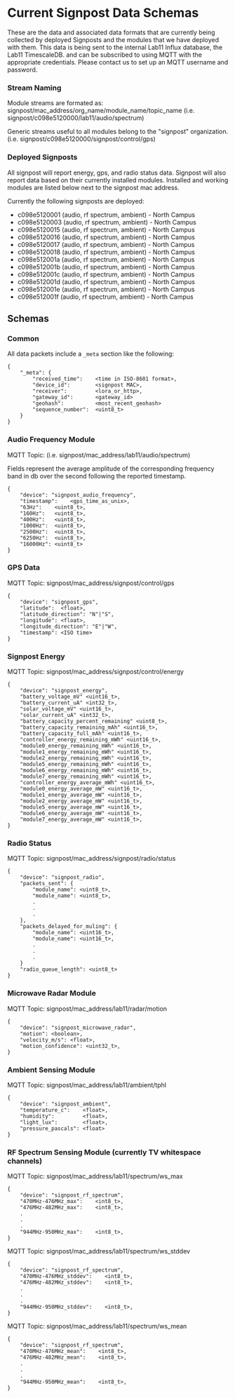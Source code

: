 Current Signpost Data Schemas
=====================

These are the data and associated data formats that are currently being
collected by deployed Signposts and the modules that we have deployed with them. 
This data is being sent to the internal
Lab11 Influx database, the Lab11 TimescaleDB.
and can be subscribed to using MQTT with the appropriate credentials. 
Please contact us to set up an
MQTT username and password.

### Stream Naming

Module streams are formated as: signpost/mac\_address/org\_name/module\_name/topic\_name
(i.e. signpost/c098e5120000/lab11/audio/spectrum)

Generic streams useful to all modules belong to the "signpost" organization.
(i.e. signpost/c098e5120000/signpost/control/gps)

### Deployed Signposts

All signpost will report energy, gps, and radio status data.
Signpost will also report data based on their currently installed modules.
Installed and working modules are listed below next to the signpost mac address.

Currently the following signposts are deployed:
  - c098e5120001 (audio, rf spectrum, ambient) - North Campus
  - c098e5120003 (audio, rf spectrum, ambient) - North Campus
  - c098e5120015 (audio, rf spectrum, ambient) - North Campus
  - c098e5120016 (audio, rf spectrum, ambient) - North Campus
  - c098e5120017 (audio, rf spectrum, ambient) - North Campus
  - c098e5120018 (audio, rf spectrum, ambient) - North Campus
  - c098e512001a (audio, rf spectrum, ambient) - North Campus
  - c098e512001b (audio, rf spectrum, ambient) - North Campus
  - c098e512001c (audio, rf spectrum, ambient) - North Campus
  - c098e512001d (audio, rf spectrum, ambient) - North Campus
  - c098e512001e (audio, rf spectrum, ambient) - North Campus
  - c098e512001f (audio, rf spectrum, ambient) - North Campus

Schemas
-------


### Common

All data packets include a `_meta` section like the following:

```
{
    "_meta": {
        "received_time":    <time in ISO-8601 format>,
        "device_id":        <signpost MAC>,
        "receiver":         <lora_or_http>,
        "gateway_id":       <gateway_id>
        "geohash":          <most_recent_geohash>
        "sequence_number":  <uint8_t>
    }
}
```

### Audio Frequency Module
MQTT Topic: (i.e. signpost/mac\_address/lab11/audio/spectrum)

Fields represent the average amplitude of the corresponding frequency band in db
over the second following the reported timestamp.

```
{
    "device": "signpost_audio_frequency",
    "timestamp":    <gps_time_as_unix>,
    "63Hz":    <uint8_t>,
    "160Hz":   <uint8_t>,
    "400Hz":   <uint8_t>,
    "1000Hz":  <uint8_t>,
    "2500Hz":  <uint8_t>,
    "6250Hz":  <uint8_t>,
    "16000Hz": <uint8_t>
}

```


### GPS Data
MQTT Topic: signpost/mac\_address/signpost/control/gps

```
{
    "device": "signpost_gps",
    "latitude":  <float>,
    "latitude_direction": "N"|"S",
    "longitude": <float>,
    "longitude_direction": "E"|"W",
    "timestamp": <ISO time>
}
```


### Signpost Energy
MQTT Topic: signpost/mac\_address/signpost/control/energy

```
{
    "device": "signpost_energy",
    "battery_voltage_mV" <uint16_t>,
    "battery_current_uA" <int32_t>,
    "solar_voltage_mV" <uint16_t>,
    "solar_current_uA" <int32_t>,
    "battery_capacity_percent_remaining" <uint8_t>,
    "battery_capacity_remaining_mAh" <uint16_t>,
    "battery_capacity_full_mAh" <uint16_t>,
    "controller_energy_remaining_mWh" <uint16_t>,
    "module0_energy_remaining_mWh" <uint16_t>,
    "module1_energy_remaining_mWh" <uint16_t>,
    "module2_energy_remaining_mWh" <uint16_t>,
    "module5_energy_remaining_mWh" <uint16_t>,
    "module6_energy_remaining_mWh" <uint16_t>,
    "module7_energy_remaining_mWh" <uint16_t>,
    "controller_energy_average_mWh" <uint16_t>,
    "module0_energy_average_mW" <uint16_t>,
    "module1_energy_average_mW" <uint16_t>,
    "module2_energy_average_mW" <uint16_t>,
    "module5_energy_average_mW" <uint16_t>,
    "module6_energy_average_mW" <uint16_t>,
    "module7_energy_average_mW" <uint16_t>,
}
```

### Radio Status
MQTT Topic: signpost/mac\_address/signpost/radio/status

```
{
    "device": "signpost_radio",
    "packets_sent": {
        "module_name": <uint8_t>,
        "module_name": <uint8_t>,
        .
        .
        .
    },
    "packets_delayed_for_muling": {
        "module_name": <uint16_t>,
        "module_name": <uint16_t>,
        .
        .
        .
    }
    "radio_queue_length": <uint8_t>
}
```


### Microwave Radar Module
MQTT Topic: signpost/mac\_address/lab11/radar/motion

```
{
    "device": "signpost_microwave_radar",
    "motion": <boolean>,
    "velocity_m/s": <float>,
    "motion_confidence": <uint32_t>,
}
```


### Ambient Sensing Module
MQTT Topic: signpost/mac\_address/lab11/ambient/tphl

```
{
    "device": "signpost_ambient",
    "temperature_c":    <float>,
    "humidity":         <float>,
    "light_lux":        <float>,
    "pressure_pascals": <float>
}
```

### RF Spectrum Sensing Module (currently TV whitespace channels)
MQTT Topic: signpost/mac\_address/lab11/spectrum/ws_max

```
{
    "device": "signpost_rf_spectrum",
    "470MHz-476MHz_max":    <int8_t>,
    "476MHz-482MHz_max":    <int8_t>,
    .
    .
    .
    "944MHz-950MHz_max":    <int8_t>,
}
```

MQTT Topic: signpost/mac\_address/lab11/spectrum/ws_stddev

```
{
    "device": "signpost_rf_spectrum",
    "470MHz-476MHz_stddev":    <int8_t>,
    "476MHz-482MHz_stddev":    <int8_t>,
    .
    .
    .
    "944MHz-950MHz_stddev":    <int8_t>,
}
```

MQTT Topic: signpost/mac\_address/lab11/spectrum/ws_mean

```
{
    "device": "signpost_rf_spectrum",
    "470MHz-476MHz_mean":    <int8_t>,
    "476MHz-482MHz_mean":    <int8_t>,
    .
    .
    .
    "944MHz-950MHz_mean":    <int8_t>,
}
```
